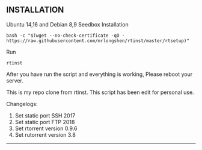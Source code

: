 ## INSTALLATION

Ubuntu 14,16 and Debian 8,9 Seedbox Installation

	bash -c "$(wget --no-check-certificate -qO - https://raw.githubusercontent.com/mrlongshen/rtinst/master/rtsetup)"

Run

	rtinst
	

After you have run the script and everything is working, Please reboot your server.
	
This is my repo clone from rtinst. This script has been edit for personal use. 

Changelogs:
1. Set static port SSH 2017
2. Set static port FTP 2018
3. Set rtorrent version 0.9.6
4. Set rutorrent version 3.8
-------------------------------------------------------------------------
